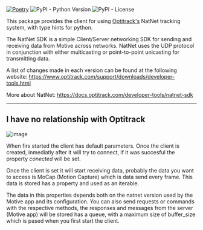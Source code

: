 [![Poetry](https://img.shields.io/endpoint?url=https://python-poetry.org/badge/v0.json)](https://python-poetry.org/)
![PyPI - Python Version](https://img.shields.io/pypi/pyversions/new-natnet-client)
![PyPI - License](https://img.shields.io/pypi/l/new-natnet-client)


This package provides the client for using [Optitrack's](https://optitrack.com/) NatNet tracking system, with type hints for python.

The NatNet SDK is a simple Client/Server networking SDK for sending and receiving
data from Motive across networks.  NatNet uses the UDP protocol in conjunction
with either multicasting or point-to-point unicasting for transmitting data.

A list of changes made in each version can be found at the following website: https://www.optitrack.com/support/downloads/developer-tools.html

More about NatNet: https://docs.optitrack.com/developer-tools/natnet-sdk

---
I have no relationship with Optitrack
---
![image](https://github.com/IgnaciodelaTorreArias/natnet-client/assets/91571670/ca288adb-9b39-4f49-9012-5f3a3a5b8300)

When firs started the client has default parameters.
Once the client is created, inmediatly after it will try to connect, if it was succesful the property *conected* will be set.

Once the client is set it will start receiving data, probably the data you want to access is MoCap (Motion Capture) which is data send every frame. This data is stored has a property and used as an iterable.

The data in this properties depends both on the natnet version used by the Motive app and its configuration.
You can also send requests or commands with the respective methods, the responses and messages from the server (Motive app) will be stored has a queue, with a maximum size of buffer_size which is pased when you first start the client.
